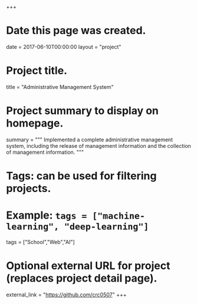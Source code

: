 +++
# Date this page was created.
date = 2017-06-10T00:00:00
layout = "project"

# Project title.
title = "Administrative Management System"

# Project summary to display on homepage.
summary = """
Implemented a complete administrative management system, including the release of management information and the collection of management information.
"""

# Tags: can be used for filtering projects.
# Example: `tags = ["machine-learning", "deep-learning"]`
tags = ["School","Web","AI"]

# Optional external URL for project (replaces project detail page).
external_link = "https://github.com/crc0507"
+++
